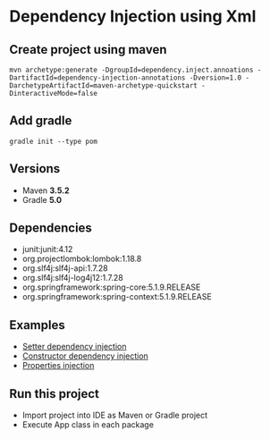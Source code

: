 # Dependency Injection using Xml

## Create project using maven
```
mvn archetype:generate -DgroupId=dependency.inject.annoations -DartifactId=dependency-injection-annotations -Dversion=1.0 -DarchetypeArtifactId=maven-archetype-quickstart -DinteractiveMode=false
```

## Add gradle
```
gradle init --type pom
```

## Versions
* Maven **3.5.2**
* Gradle **5.0**

## Dependencies
* junit:junit:4.12
* org.projectlombok:lombok:1.18.8
* org.slf4j:slf4j-api:1.7.28
* org.slf4j:slf4j-log4j12:1.7.28
* org.springframework:spring-core:5.1.9.RELEASE
* org.springframework:spring-context:5.1.9.RELEASE

## Examples
* [Setter dependency injection](src/main/java/dependency/injection/setter)
* [Constructor dependency injection](src/main/java/dependency/injection/constructor)
* [Properties injection](src/main/java/properties/injection)

## Run this project
* Import project into IDE as Maven or Gradle project
* Execute App class in each package